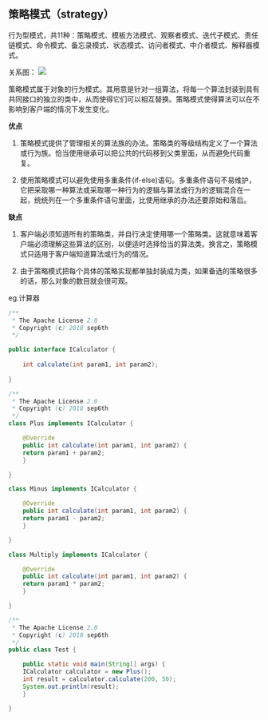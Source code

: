 ## 策略模式（strategy）

行为型模式，共11种：策略模式、模板方法模式、观察者模式、迭代子模式、责任链模式、命令模式、备忘录模式、状态模式、访问者模式、中介者模式、解释器模式。  

关系图：
![](/assets/关系图2.png)   

策略模式属于对象的行为模式。其用意是针对一组算法，将每一个算法封装到具有共同接口的独立的类中，从而使得它们可以相互替换。策略模式使得算法可以在不影响到客户端的情况下发生变化。  

**优点**  

1. 策略模式提供了管理相关的算法族的办法。策略类的等级结构定义了一个算法或行为族。恰当使用继承可以把公共的代码移到父类里面，从而避免代码重复。  

2. 使用策略模式可以避免使用多重条件(if-else)语句。多重条件语句不易维护，它把采取哪一种算法或采取哪一种行为的逻辑与算法或行为的逻辑混合在一起，统统列在一个多重条件语句里面，比使用继承的办法还要原始和落后。  

**缺点**

1. 客户端必须知道所有的策略类，并自行决定使用哪一个策略类。这就意味着客户端必须理解这些算法的区别，以便适时选择恰当的算法类。换言之，策略模式只适用于客户端知道算法或行为的情况。  

2. 由于策略模式把每个具体的策略实现都单独封装成为类，如果备选的策略很多的话，那么对象的数目就会很可观。  

eg.计算器  


```java
/** 
 * The Apache License 2.0
 * Copyright (c) 2018 sep6th
 */

public interface ICalculator {
	
    int calculate(int param1, int param2);
	
}
```

```java
/** 
 * The Apache License 2.0
 * Copyright (c) 2018 sep6th
 */
class Plus implements ICalculator {

    @Override
    public int calculate(int param1, int param2) {
	return param1 + param2;
    }

}

class Minus implements ICalculator {

    @Override
    public int calculate(int param1, int param2) {
	return param1 - param2;
    }

}

class Multiply implements ICalculator {

    @Override
    public int calculate(int param1, int param2) {
	return param1 * param2;
    }

}
```

```java
/** 
 * The Apache License 2.0
 * Copyright (c) 2018 sep6th
 */
public class Test {

    public static void main(String[] args) {
	ICalculator calculator = new Plus();
	int result = calculator.calculate(200, 50);
	System.out.println(result);
    }

}
```










